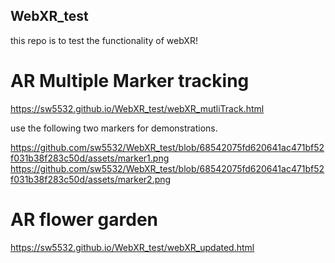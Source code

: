 ## WebXR_test
this repo is to test the functionality of webXR!

# AR Multiple Marker tracking
https://sw5532.github.io/WebXR_test/webXR_mutliTrack.html

use the following two markers for demonstrations.

https://github.com/sw5532/WebXR_test/blob/68542075fd620641ac471bf52f031b38f283c50d/assets/marker1.png
https://github.com/sw5532/WebXR_test/blob/68542075fd620641ac471bf52f031b38f283c50d/assets/marker2.png


# AR flower garden
https://sw5532.github.io/WebXR_test/webXR_updated.html
